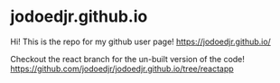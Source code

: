 # jodoedjr.github.io
Hi! This is the repo for my github user page!
https://jodoedjr.github.io/

Checkout the react branch for the un-built version of the code!
https://github.com/jodoedjr/jodoedjr.github.io/tree/reactapp
